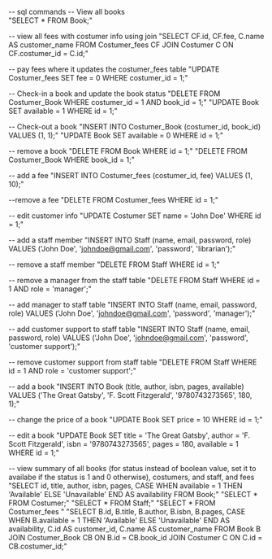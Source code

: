-- sql commands
-- View all books   
"SELECT * FROM Book;"

-- view all fees with costumer info using join
"SELECT CF.id, CF.fee, C.name AS customer_name
FROM Costumer_fees CF
JOIN Costumer C ON CF.costumer_id = C.id;"

-- pay fees where it updates the costumer_fees table
"UPDATE Costumer_fees SET fee = 0 WHERE costumer_id = 1;"

-- Check-in a book and update the book status
"DELETE FROM Costumer_Book WHERE costumer_id = 1 AND book_id = 1;"
"UPDATE Book SET available = 1 WHERE id = 1;"

-- Check-out a book
"INSERT INTO Costumer_Book (costumer_id, book_id) VALUES (1, 1);"
"UPDATE Book SET available = 0 WHERE id = 1;"

-- remove a book
"DELETE FROM Book WHERE id = 1;"
"DELETE FROM Costumer_Book WHERE book_id = 1;"

-- add a fee
"INSERT INTO Costumer_fees (costumer_id, fee) VALUES (1, 10);"

--remove a fee
"DELETE FROM Costumer_fees WHERE id = 1;"

-- edit customer info
"UPDATE Costumer SET name = 'John Doe' WHERE id = 1;"

-- add a staff member
"INSERT INTO Staff (name, email, password, role) VALUES ('John Doe', 'johndoe@gmail.com', 'password', 'librarian');"

-- remove a staff member
"DELETE FROM Staff WHERE id = 1;"

-- remove a manager from the staff table
"DELETE FROM Staff WHERE id = 1 AND role = 'manager';"

-- add manager to staff table
"INSERT INTO Staff (name, email, password, role) VALUES ('John Doe', 'johndoe@gmail.com', 'password', 'manager');"

-- add customer support to staff table
"INSERT INTO Staff (name, email, password, role) VALUES ('John Doe', 'johndoe@gmail.com', 'password', 'customer support');"

-- remove customer support from staff table
"DELETE FROM Staff WHERE id = 1 AND role = 'customer support';"

-- add a book
"INSERT INTO Book (title, author, isbn, pages, available) VALUES ('The Great Gatsby', 'F. Scott Fitzgerald', '9780743273565', 180, 1);"

-- change the price of a book
"UPDATE Book SET price = 10 WHERE id = 1;"

-- edit a book
"UPDATE Book SET title = 'The Great Gatsby', author = 'F. Scott Fitzgerald', isbn = '9780743273565', pages = 180, available = 1 WHERE id = 1;"

-- view summary of all books (for status instead of boolean value, set it to availabe if the status is 1 and 0 otherwise), costumers, and staff, and fees
"SELECT id, title, author, isbn, pages,
       CASE WHEN available = 1 THEN 'Available' ELSE 'Unavailable' END AS availability FROM Book;"
"SELECT * FROM Costumer;"
"SELECT * FROM Staff;"
"SELECT * FROM Costumer_fees "
"SELECT B.id, B.title, B.author, B.isbn, B.pages, 
       CASE WHEN B.available = 1 THEN 'Available' ELSE 'Unavailable' END AS availability, 
       C.id AS customer_id, C.name AS customer_name
FROM Book B
JOIN Costumer_Book CB ON B.id = CB.book_id
JOIN Costumer C ON C.id = CB.costumer_id;"
